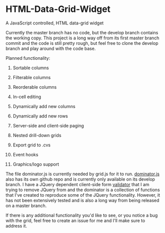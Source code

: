 # HTML-Data-Grid-Widget
A JavaScript controlled, HTML data-grid widget

Currently the master branch has no code, but the develop branch contains the working copy. This project is a long way off from 
its first master branch commit and the code is still pretty rough, but feel free to clone the develop branch and play around with the code base.

Planned functionality:

1) Sortable columns

2) Filterable columns

3) Reorderable columns

4) In-cell editing

5) Dynamically add new columns

6) Dynamically add new rows

7) Server-side and client-side paging

8) Nested drill-down grids

9) Export grid to .cvs

10) Event hooks

11) Graphics/logo support

The file dominator.js is currently needed by grid.js for it to run. [dominator.js](https://github.com/mosbymc/dominator) also has its own github repo and is currently 
only available on its develop branch. I have a JQuery dependent client-side form [validator](https://github.com/mosbymc/validator) that I am trying to remove JQuery 
from and the dominator is a collection of functions that I've created to reproduce some of the JQuery functionality. However, 
it has not been extensively tested and is also a long way from being released on a master branch.

If there is any additional functionality you'd like to see, or you notice a bug with the grid, feel free to create an issue for me and I'll make sure to address it.
